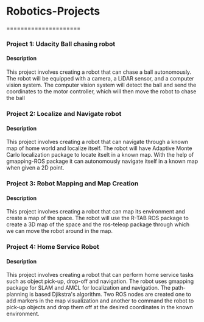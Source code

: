 # Robotics-Projects
=====================
### Project 1: Udacity Ball chasing robot
#### Description
This project involves creating a robot that can chase a ball autonomously. The robot will be equipped with
a camera, a LiDAR sensor, and a computer vision system. The computer vision system will detect the
ball and send the coordinates to the motor controller, which will then move the robot to chase the ball

### Project 2: Localize and Navigate robot
#### Description
This project involves creating a robot that can navigate through a known map of home world and localize itself. The robot will have Adaptive Monte Carlo localization package to locate itselt in a known map. With the help of gmapping-ROS package it can autonomously navigate itself in a known map when given a 2D point.

### Project 3: Robot Mapping and Map Creation
#### Description
This project involves creating a robot that can map its environment and create a map of the space. The
robot will use the R-TAB ROS package to create a 3D map of the space and the ros-teleop package through which we can move the robot
around in the map.

### Project 4: Home Service Robot
#### Description
This project involves creating a robot that can perform home service tasks such as object pick-up, drop-off and navigation. The robot
uses gmapping package for SLAM and AMCL for localization and navigation. The path-planning is based Djikstra's algorithm. Two ROS nodes are created one to add markers in the map visualization and another to command the robot to pick-up objects and drop them off at the desired coordinates in the known environment.